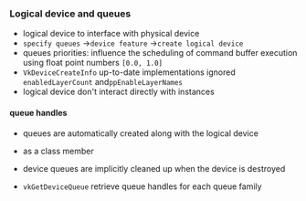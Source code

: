 ### Logical device and queues

+ logical device to interface with physical device
+ `specify queues` ->`device feature` ->`create logical device`
+ queues priorities: influence the scheduling of command buffer execution using float point numbers `[0.0, 1.0]` 
+ `VkDeviceCreateInfo` up-to-date implementations ignored `enabledLayerCount` and`ppEnableLayerNames`
+ logical device don't interact directly with instances



#### queue handles

+ queues are automatically created along with the logical device

+ as a class member
+ device queues are implicitly cleaned up when the device is destroyed
+ `vkGetDeviceQueue` retrieve  queue handles for each queue family

